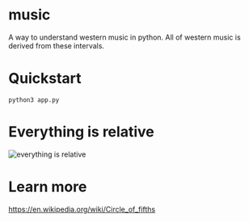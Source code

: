 # music

A way to understand western music in python. All of western music is derived from these intervals.

# Quickstart
`python3 app.py`

# Everything is relative
![everything is relative](https://cdn.mos.cms.futurecdn.net/JrCXQTRKFnDzowJPVVUMPj-1024-80.jpg)

# Learn more
https://en.wikipedia.org/wiki/Circle_of_fifths
